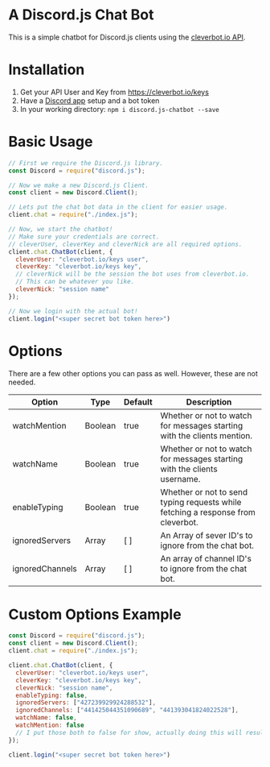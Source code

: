 # A Discord.js Chat Bot
This is a simple chatbot for Discord.js clients using the [cleverbot.io API](https://cleverbot.io/).  

# Installation
1. Get your API User and Key from https://cleverbot.io/keys
2. Have a [Discord app](https://discordapp.com/developers/applications/) setup and a bot token
2. In your working directory: `npm i discord.js-chatbot --save`

# Basic Usage
```js
// First we require the Discord.js library.
const Discord = require("discord.js");

// Now we make a new Discord.js Client.
const client = new Discord.Client();

// Lets put the chat bot data in the client for easier usage.
client.chat = require("./index.js");

// Now, we start the chatbot!
// Make sure your credentials are correct.
// cleverUser, cleverKey and cleverNick are all required options.
client.chat.ChatBot(client, {
  cleverUser: "cleverbot.io/keys user",
  cleverKey: "cleverbot.io/keys key",
  // cleverNick will be the session the bot uses from cleverbot.io.
  // This can be whatever you like.
  cleverNick: "session name"
});

// Now we login with the actual bot!
client.login("<super secret bot token here>")

```

# Options
There are a few other options you can pass as well. However, these are not needed.  

| Option | Type | Default | Description |  
| --- | --- | --- | --- |
| watchMention | Boolean | true | Whether or not to watch for messages starting with the clients mention. |
| watchName | Boolean | true | Whether or not to watch for messages starting with the clients username. |
| enableTyping | Boolean | true | Whether or not to send typing requests while fetching a response from cleverbot. |
| ignoredServers | Array | [ ] | An Array of sever ID's to ignore from the chat bot. |
| ignoredChannels | Array | [ ] | An array of channel ID's to ignore from the chat bot. |


# Custom Options Example
```js
const Discord = require("discord.js");
const client = new Discord.Client();
client.chat = require("./index.js");

client.chat.ChatBot(client, {
  cleverUser: "cleverbot.io/keys user",
  cleverKey: "cleverbot.io/keys key",
  cleverNick: "session name",
  enableTyping: false,
  ignoredServers: ["427239929924288532"],
  ignoredChannels: ["441425044351090689", "441393041824022528"],
  watchName: false,
  watchMention: false
  // I put those both to false for show, actually doing this will result in an error.
});

client.login("<super secret bot token here>")
```
